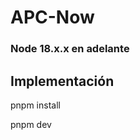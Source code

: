 # APC-Now

### Node 18.x.x en adelante

## Implementación

<!-- Instalación de dependencias -->
pnpm install
<!-- Correr servidor -->
pnpm dev
